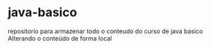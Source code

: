 # java-basico
repositorio para armazenar todo o conteudo do curso de java basico
Alterando o conteúdo de forma local
